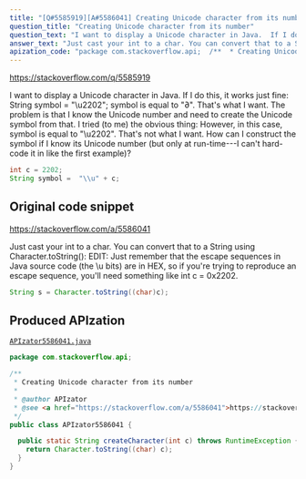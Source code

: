 ```yaml
---
title: "[Q#5585919][A#5586041] Creating Unicode character from its number"
question_title: "Creating Unicode character from its number"
question_text: "I want to display a Unicode character in Java.  If I do this, it works just fine: String symbol = \"\\u2202\"; symbol is equal to \"∂\".  That's what I want. The problem is that I know the Unicode number and need to create the Unicode symbol from that.  I tried (to me) the obvious thing: However, in this case, symbol is equal to \"\\u2202\".  That's not what I want. How can I construct the symbol if I know its Unicode number (but only at run-time---I can't hard-code it in like the first example)?"
answer_text: "Just cast your int to a char. You can convert that to a String using Character.toString(): EDIT: Just remember that the escape sequences in Java source code (the \\u bits) are in HEX, so if you're trying to reproduce an escape sequence, you'll need something like int c = 0x2202."
apization_code: "package com.stackoverflow.api;  /**  * Creating Unicode character from its number  *  * @author APIzator  * @see <a href=\"https://stackoverflow.com/a/5586041\">https://stackoverflow.com/a/5586041</a>  */ public class APIzator5586041 {    public static String createCharacter(int c) throws RuntimeException {     return Character.toString((char) c);   } }"
---
```


https://stackoverflow.com/q/5585919

I want to display a Unicode character in Java.  If I do this, it works just fine:
String symbol = &quot;\u2202&quot;;
symbol is equal to &quot;∂&quot;.  That&#x27;s what I want.
The problem is that I know the Unicode number and need to create the Unicode symbol from that.  I tried (to me) the obvious thing:
However, in this case, symbol is equal to &quot;\u2202&quot;.  That&#x27;s not what I want.
How can I construct the symbol if I know its Unicode number (but only at run-time---I can&#x27;t hard-code it in like the first example)?


```java
int c = 2202;
String symbol =  "\\u" + c;
```


## Original code snippet

https://stackoverflow.com/a/5586041

Just cast your int to a char. You can convert that to a String using Character.toString():
EDIT:
Just remember that the escape sequences in Java source code (the \u bits) are in HEX, so if you&#x27;re trying to reproduce an escape sequence, you&#x27;ll need something like int c = 0x2202.

```java
String s = Character.toString((char)c);
```

## Produced APIzation

[`APIzator5586041.java`](https://github.com/pasqualesalza/apization-temp-data/raw/master/apizations/java/APIzator5586041.java)

```java
package com.stackoverflow.api;

/**
 * Creating Unicode character from its number
 *
 * @author APIzator
 * @see <a href="https://stackoverflow.com/a/5586041">https://stackoverflow.com/a/5586041</a>
 */
public class APIzator5586041 {

  public static String createCharacter(int c) throws RuntimeException {
    return Character.toString((char) c);
  }
}

```